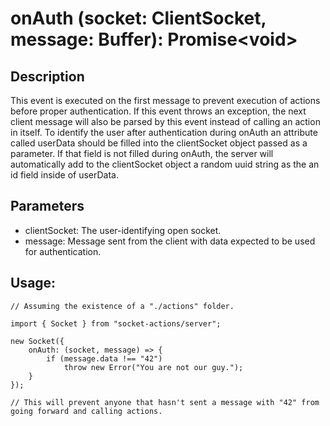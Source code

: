 # onAuth (socket: ClientSocket, message: Buffer): Promise\<void>

## Description

This event is executed on the first message to prevent execution of actions before proper authentication. If this event throws an exception, the next client message will also be parsed by this event instead of calling an action in itself. To identify the user after authentication during onAuth an attribute called userData should be filled into the clientSocket object passed as a parameter. If that field is not filled during onAuth, the server will automatically add to the clientSocket object a random uuid string as the an id field inside of userData.

## Parameters

- clientSocket: The user-identifying open socket.
- message: Message sent from the client with data expected to be used for authentication.

## Usage:

```
// Assuming the existence of a "./actions" folder.

import { Socket } from "socket-actions/server";

new Socket({
    onAuth: (socket, message) => {
        if (message.data !== "42")
            throw new Error("You are not our guy.");
    }
});

// This will prevent anyone that hasn't sent a message with "42" from going forward and calling actions.
```
